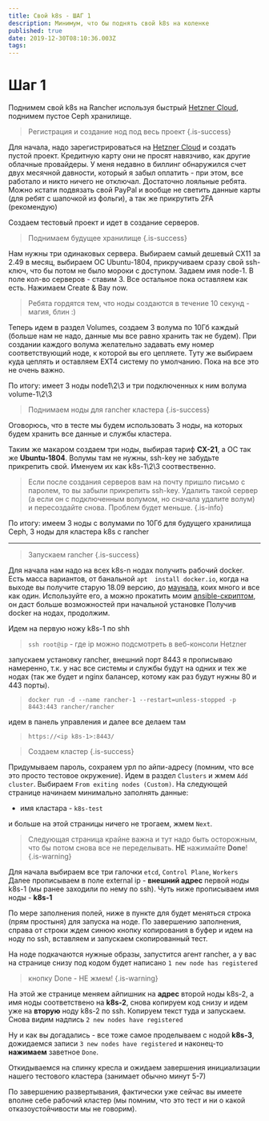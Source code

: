 ```yaml
---
title: Свой k8s - ШАГ 1
description: Минимум, что бы поднять свой k8s на коленке
published: true
date: 2019-12-30T08:10:36.003Z
tags: 
---
```


# Шаг 1
Поднимем свой k8s на Rancher используя быстрый [Hetzner Cloud](https://console.hetzner.cloud/), поднимем пустое Ceph хранилище. 

>Регистрация и создание нод под весь проект
{.is-success}


Для начала, надо зарегистрироваться на [Hetzner Cloud](https://console.hetzner.cloud/) и создать пустой проект.
Кредитную карту они не просят навязчиво, как другие облачные провайдеры. У меня недавно в биллинг обнаружился счет двух месячной давности, который я забыл оплатить - при этом, все работало и никто ничего не отключал. Достаточно лояльные ребята.
Можно кстати подвязать свой PayPal и вообще не светить данные карты (для ребят с шапочкой из фольги), а так же прикрутить 2FA (рекомендую)

Создаем тестовый проект и идет в создание серверов. 

>Поднимаем будущее хранилище
{.is-success}

Нам нужны три одинаковых сервера. Выбираем самый дешевый CX11 за 2.49  в месяц, выбираем ОС Ubuntu-1804, прикручиваем сразу свой ssh-ключ, что бы потом не было мороки с доступом. Задаем имя node-1. 
В поле кол-во серверов - ставим 3. Все остальное пока оставляем как есть. Нажимаем Create & Bay now.

> Ребята гордятся тем, что ноды создаются в течение 10 секунд - магия, блин :)
> 
Теперь идем в раздел Volumes, создаем 3 волума по 10Гб каждый (больше нам не надо, данные мы все равно хранить так не будем). При создании каждого волума желательно задавать ему номер соответствующий ноде, к которой вы его цепляете. Туту же выбираем куда цеплять и оставляем EXT4 систему по умолчанию. Пока на все это не очень важно.

По итогу: имеет 3 ноды node1\2\3 и три подключенных к ним волума volume-1\2\3

>Поднимаем ноды для rancher кластера
{.is-success}

Оговорюсь, что в тесте мы будем использовать 3 ноды, на которых будем хранить все данные и службы кластера.

Таким же макаром создаем три ноды, выбирая тариф **CX-21**, а ОС так же **Ubuntu-1804**. Волумы там не нужны, ssh-key не забудьте прикрепить свой. Именуем их как k8s-1\2\3 соотвественно.

> Если после создания серверов вам на почту пришло письмо с паролем, то вы забыли прикрепить ssh-key. Удалить такой сервер (а если он с подключенным волумом, но сначала удалите волум) и пересоздайте снова. Проблем будет меньше.
{.is-info}

По итогу: имеем 3 ноды с волумами по 10Гб для будущего хранилища Ceph, 3 ноды для кластера k8s с rancher

---
>Запускаем rancher
{.is-success}

Для начала нам надо на всех k8s-n нодах получить рабочий docker. Есть масса вариантов, от банальной `apt  install docker.io`, когда на выходе вы получите старую 18.09 версию, до [маунала](https://www.linode.com/docs/applications/containers/install-docker-ce-ubuntu-1804/), коих много и все как один. Используйте его, а можно прокатить моим [ansible-скриптом](https://github.com/vasyakrg/docker_install), он даст больше возможностей при начальной установке
Получив docker на нодах, продолжим.

Идем на первую ножу k8s-1 по shh

> `ssh root@ip` - где ip можно подсмотреть в веб-консоли Hetzner

запускаем установку rancher, внешний порт 8443 я прописываю намеренно, т.к. у нас все системы и службы будут на одних и тех же нодах (так же будет и nginx балансер, котому как раз будут нужны 80 и 443 порты).
> `docker run -d --name rancher-1 --restart=unless-stopped -p 8443:443 rancher/rancher`

идем в панель управления и далее все делаем там
> `https://<ip k8s-1>:8443/`

> Создаем кластер
{.is-success}


Придумываем пароль, сохраяем урл по айпи-адресу (помним, что все это просто тестовое окружение).
Идем в раздел `Clusters` и жмем `Add cluster`. Выбираем `From exiting nodes (Custom)`.
На следующей странице начинаем минимально заполнять данные:

- имя кластара - `k8s-test`

и больше на этой страницы ничего не трогаем, жмем `Next`.

> Следующая страница крайне важна и тут надо быть осторожным, что бы потом снова все не переделывать.
**НЕ** нажимайте **Done**!
{.is-warning}

Для начала выбираем все три галочки `etcd`, `Control Plane`, `Workers`
Далее прописываем в поле external ip - **внешний адрес** первой ноды k8s-1 (мы ранее заходили по нему по ssh).
Чуть ниже прописываем имя ноды - **k8s-1**

По мере заполнения полей, ниже в пункте для будет меняться строка (прям простыня) для запуска на ноде.
По завершению заполнения, справа от строки ждем синюю кнопку копирования в буфер и идем на ноду по ssh, вставляем и запускаем скопированный тест.

На ноде подкачаются нужные образы, запустится агент rancher, а у вас на странице снизу под кодом будет написано `1 new node has registered`

> кнопку Done - НЕ жмем!
{.is-warning}

На этой же странице меняем айпишник на **адрес** второй ноды k8s-2, а имя ноды соответствено на **k8s-2**, снова копируем код снизу и идем уже на **вторую** ноду k8s-2 по ssh. Копируем текст туда и запускаем.
Снова видим надпись `2 new nodes have registered`

Ну и как вы догадались - все тоже самое проделываем с нодой **k8s-3**, дожидаемся записи `3 new nodes have registered` и наконец-то **нажимаем** заветное `Done`.

Откидываемся на спинку кресла и ожидаем завершения инициализации нашего тестового кластера (занимает обычно минут 5-7)

По завершению развертывания, фактически уже сейчас вы имеете вполне себе рабочий кластер (мы помним, что это тест и ни о какой отказоустойчивости мы не говорим).






